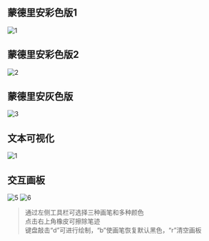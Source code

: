 蒙德里安彩色版1
---------------
![1](https://user-images.githubusercontent.com/90953713/137487031-785d9956-afed-417c-a5fa-7926398a44f5.jpg)

蒙德里安彩色版2
---------------
![2](https://user-images.githubusercontent.com/90953713/137486510-566e153f-5b19-4819-90f7-8183abd53e67.jpg)

蒙德里安灰色版
--------------
![3](https://user-images.githubusercontent.com/90953713/137486556-8fe43eba-b26c-4b35-90b1-7abd5ce1e044.jpg)

文本可视化
----------
![1](https://user-images.githubusercontent.com/90953713/137486606-0069a7b1-1f6c-4b02-aeda-35085307f8a1.jpg)

交互画板
--------
![5](https://user-images.githubusercontent.com/90953713/137747820-6b781979-6947-4382-9f00-4f290c69597a.jpg)
![6](https://user-images.githubusercontent.com/90953713/137748616-57780280-e672-42b9-89d1-67c29ac632a0.jpg)
>通过左侧工具栏可选择三种画笔和多种颜色  
>点击右上角橡皮可擦除笔迹  
>键盘敲击“d”可进行绘制，“b”使画笔恢复默认黑色，“r”清空画板
